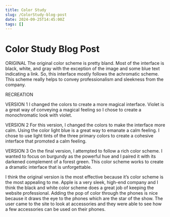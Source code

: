 ```yaml
---
title: Color Study
slug: /ColorStudy-blog-post
date: 2024-09-25T14:45:00Z
tags: []
---
```


# Color Study Blog Post
ORIGINAL
The original color scheme is pretty bland. Most of the interface is black, white, and gray with the exception of the image and some blue text indicating a link. So, this interface mostly follows the achromatic scheme. This scheme really helps to convey professionalism and sleekness from the company.

RECREATION

VERSION 1
I changed the colors to create a more magical interface. Violet is a great way of conveying a magical feeling so I chose to create a monochromatic look with violet.

VERSION 2
For this version, I changed the colors to make the interface more calm. Using the color light blue is a great way to emanate a calm feeling. I chose to use light tints of the three primary colors to create a cohesive interface that promoted a calm feeling.

VERSION 3
On the final version, I attempted to follow a rich color scheme. I wanted to focus on burgundy as the powerful hue and I paired it with its darkened complement of a forest green. This color scheme works to create a dramatic interface that is unforgettable. 


I think the original version is the most effective because it’s color scheme is the most appealing to me. Apple is a very sleek, high-end company and I think the black and white color scheme does a great job of keeping the website professional. Adding the pop of color through the phones is nice because it draws the eye to the phones which are the star of the show. The user came to the site to look at accessories and they were able to see how a few accessories can be used on their phones.
